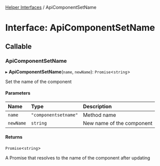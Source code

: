 [Helper Interfaces](../README.md) / ApiComponentSetName

# Interface: ApiComponentSetName

## Callable

### ApiComponentSetName

▸ **ApiComponentSetName**(`name`, `newName`): `Promise`<`string`\>

Set the name of the component

#### Parameters

| Name | Type | Description |
| :------ | :------ | :------ |
| `name` | ``"componentsetname"`` | Method name |
| `newName` | `string` | New name of the component |

#### Returns

`Promise`<`string`\>

A Promise that resolves to the name of the component after updating

